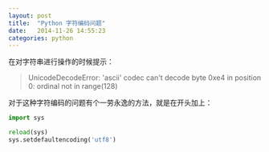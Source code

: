 ```yaml
---
layout: post
title:  "Python 字符编码问题"
date:   2014-11-26 14:55:23
categories: python
---
```


在对字符串进行操作的时候提示：
> UnicodeDecodeError: 'ascii' codec can't decode byte 0xe4 in position 0: ordinal not in range(128)

对于这种字符编码的问题有个一劳永逸的方法，就是在开头加上：

```python
import sys

reload(sys)
sys.setdefaultencoding('utf8')
```

[jekyll-gh]: https://github.com/jekyll/jekyll
[jekyll]:    http://jekyllrb.com

